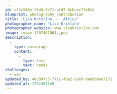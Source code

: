 ```yaml
---
id: cf3c540e-f0d4-4b71-afd7-8cbaec7fe81d
blueprint: photography_contribution
title: 'Lisa Kristine  -  Africa'
photographer_name: 'Lisa Kristine'
photographer_website: www.lisakristine.com
image: image-1707487061.jpeg
description:
  -
    type: paragraph
    content:
      -
        type: text
        text: hands
challenges:
  - war
updated_by: 46c097c5-771c-49e2-b8c6-ba6009ae7172
updated_at: 1707487149
---
```

